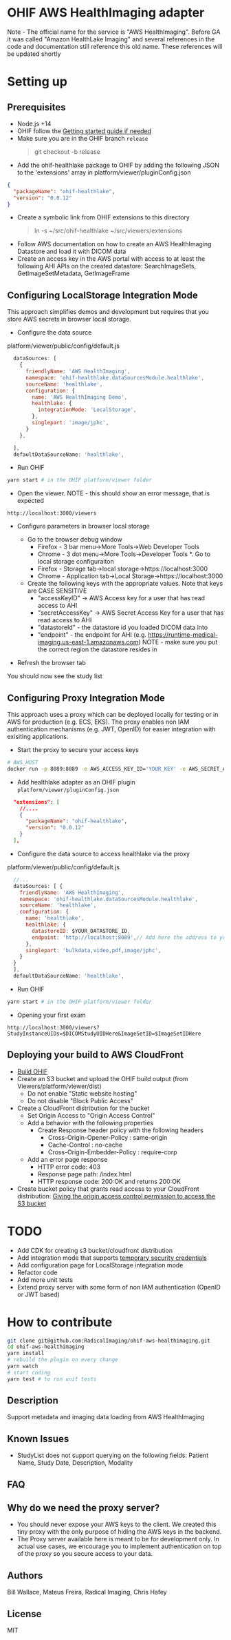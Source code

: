 # OHIF AWS HealthImaging adapter

Note - The official name for the service is "AWS HealthImaging".  Before GA it was called "Amazon HealthLake Imaging" and several references in the code and documentation still reference this old name.  These references will be updated shortly

# Setting up

## Prerequisites
* Node.js +14
* OHIF follow the [Getting started guide if needed](https://v3-docs.ohif.org/development/getting-started/)
* Make sure you are in the OHIF branch `release`
  > git checkout -b release
* Add the ohif-healthlake package to OHIF by adding the following JSON to the 'extensions' array in platform/viewer/pluginConfig.json
```json
{
  "packageName": "ohif-healthlake",
  "version": "0.0.12"
}
```
* Create a symbolic link from OHIF extensions to this directory
  > ln -s ~/src/ohif-healthlake ~/src/viewers/extensions
* Follow AWS documentation on how to create an AWS HealthImaging Datastore and load it with DICOM data
* Create an access key in the AWS portal with access to at least the following AHI APIs on the created datastore: SearchImageSets, GetImageSetMetadata, GetImageFrame

## Configuring LocalStorage Integration Mode

This approach simplifies demos and development but requires that you store AWS secrets in browser local storage.

* Configure the data source

platform/viewer/public/config/default.js
```js
  dataSources: [
    {
      friendlyName: 'AWS HealthImaging',
      namespace: 'ohif-healthlake.dataSourcesModule.healthlake',
      sourceName: 'healthlake',
      configuration: {
        name: 'AWS HealthImaging Demo',
        healthlake: {
          integrationMode: 'LocalStorage',
        },
        singlepart: 'image/jphc',
      }
    },

  ],
  defaultDataSourceName: 'healthlake',
```

* Run OHIF
```bash
yarn start # in the OHIF platform/viewer folder
```

* Open the viewer.  NOTE - this should show an error message, that is expected
```
http://localhost:3000/viewers
```

* Configure parameters in browser local storage

  * Go to the browser debug window
    * Firefox - 3 bar menu->More Tools->Web Developer Tools
    * Chrome - 3 dot menu->More Tools->Developer Tools
  *. Go to local storage configuraiton
    * Firefox - Storage tab->local storage->https://localhost:3000
    * Chrome - Application tab->Local Storage->https://localhost:3000
  * Create the following keys with the appropriate values.  Note that keys are CASE SENSITIVE
    * "accessKeyID" -> AWS Access key for a user that has read access to AHI
    * "secretAccessKey" -> AWS Secret Access Key for a user that has read access to AHI
    * "datastoreId" - the datastore id you loaded DICOM data into
    * "endpoint" - the endpoint for AHI (e.g. https://runtime-medical-imaging.us-east-1.amazonaws.com)  NOTE - make sure you put the correct region the datastore resides in

* Refresh the browser tab

You should now see the study list

## Configuring Proxy Integration Mode

This approach uses a proxy which can be deployed locally for testing or in AWS for production (e.g. ECS, EKS).  The proxy enables non IAM authentication mechanisms (e.g. JWT, OpenID)
for easier integration with exisiting applications.

* Start the proxy to secure your access keys
```bash
# AWS_HOST
docker run -p 8089:8089 -e AWS_ACCESS_KEY_ID='YOUR_KEY' -e AWS_SECRET_ACCESS_KEY='YOUR_SECRET' -e AWS_REGION='YOUR_REGION' flexview/ohif-healthlake-proxy
```
* Add healthlake adapter as an OHIF plugin `platform/viewer/pluginConfig.json`
```json
  "extensions": [
    //....
    {
      "packageName": "ohif-healthlake",
      "version": "0.0.12"
    }
  ],

```
* Configure the data source to access healthlake via the proxy

platform/viewer/public/config/default.js
```js
  //...
  dataSources: [ {
    friendlyName: 'AWS HealthImaging',
    namespace: 'ohif-healthlake.dataSourcesModule.healthlake',
    sourceName: 'healthlake',
    configuration: {
      name: 'healthlake',
      healthlake: {
        datastoreID: $YOUR_DATASTORE_ID,
        endpoint: 'http://localhost:8089',// Add here the address to you proxy
      },
      singlepart: 'bulkdata,video,pdf,image/jphc',
    }
  }
  ],
  defaultDataSourceName: 'healthlake',

```
* Run OHIF
```bash
yarn start # in the OHIF platform/viewer folder
```
* Opening your first exam
```
http://localhost:3000/viewers?StudyInstanceUIDs=$DICOMStudyUIDHere&ImageSetID=$ImageSetIDHere
```

## Deploying your build to AWS CloudFront
* [Build OHIF](https://docs.ohif.org/deployment/build-for-production/)
* Create an S3 bucket and upload the OHIF build output (from Viewers/platform/viewer/dist)
  * Do not enable "Static website hosting"
  * Do not disable "Block Public Access"
* Create a CloudFront distribution for the bucket
  * Set Origin Access to "Origin Access Control"
  * Add a behavior with the following properties
    * Create Response header policy with the following headers
      * Cross-Origin-Opener-Policy : same-origin
      * Cache-Control : no-cache
      * Cross-Origin-Embedder-Policy : require-corp
  * Add an error page response
    * HTTP error code: 403
    * Response page path:  /index.html
    * HTTP response code: 200:OK and returns 200:OK
* Create bucket policy that grants read access to your CloudFront distribution: [Giving the origin access control permission to access the S3 bucket](https://docs.aws.amazon.com/AmazonCloudFront/latest/DeveloperGuide/private-content-restricting-access-to-s3.html)

# TODO
* Add CDK for creating s3 bucket/cloudfront distribution
* Add integration mode that supports [temporary security credentials](https://docs.aws.amazon.com/IAM/latest/UserGuide/id_credentials_temp_request.html)
* Add configuration page for LocalStorage integration mode
* Refactor code
* Add more unit tests
* Extend proxy server with some form of non IAM authentication (OpenID or JWT based)

# How to contribute
```bash
git clone git@github.com:RadicalImaging/ohif-aws-healthimaging.git
cd ohif-aws-healthimaging
yarn install
# rebuild the plugin on every change
yarn watch
# start coding
yarn test # to run unit tests
```

## Description
Support metadata and imaging data loading from AWS HealthImaging

## Known Issues
* StudyList does not support querying on the following fields: Patient Name, Study Date, Description, Modality

## FAQ
## Why do we need the proxy server?
* You should never expose your AWS keys to the client. We created this tiny proxy with the only purpose of hiding the AWS keys in the backend.
* The Proxy server available here is meant to be for development only. In actual use cases, we encourage you to implement authentication on top of the proxy so you secure access to your data.


## Authors
Bill Wallace, Mateus Freira, Radical Imaging, Chris Hafey

## License
MIT
